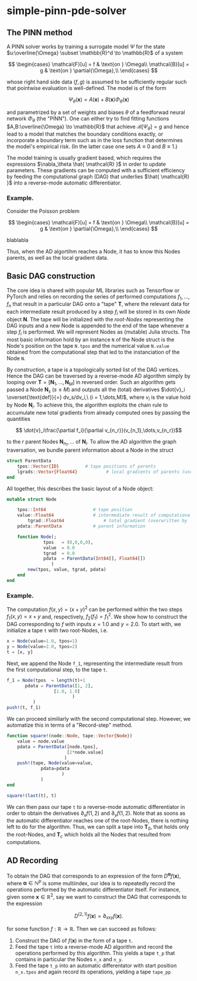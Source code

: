 # simple-pinn-pde-solver

## The PINN method

A PINN solver works by training a surrogate model $\Psi$ for the state $u:\overline{\Omega} \subset \mathbb{R}^d \to \mathbb{R}$ of a system

$$
\begin{cases}
\mathcal{F}[u] = f & \text{on } \Omega\\
\mathcal{B}[u] = g & \text{on } \partial{\Omega},\\
\end{cases}
$$

whose right hand side data $(f,g)$ is assumed to be sufficiently regular such that pointwise evaluation is well-defined. The model is of the form

$$\Psi_{\theta}(\boldsymbol{x}) = A(\boldsymbol{x}) + B(\boldsymbol{x})\Phi_{\theta}(\boldsymbol{x})$$

and parametrized by a set of weights and biases $\theta$ of a feedforwad neural network $\Phi_{\theta}$ (the "PINN"). One can either try to find fitting functions $A,B:\overline{\Omega} \to \mathbb{R}$ that achieve $\mathcal{B}[\Psi_\theta] = g$ and hence lead to a model that matches the boundary conditions exactly, or incorporate a boundary term such as in the loss function that determines the model's empirical risk. (In the latter case one sets $A \equiv 0$ and $B \equiv 1$.) 

The model training is usually gradient based, which requires the expressions $\nabla_\theta \hat{ \mathcal{R} }$ in order to update parameters. These gradients can be computed with a sufficient efficiency by feeding the computational graph (DAG) that underlies $\hat{ \mathcal{R} }$ into a reverse-mode automatic differentiator. 

### Example. 

Consider the Poisson problem

$$
\begin{cases}
\mathcal{F}[u] = f & \text{on } \Omega\\
\mathcal{B}[u] = g & \text{on } \partial{\Omega},\\
\end{cases}
$$

blablabla



Thus, when the AD algortihm reaches a Node, it has to know this Nodes parents, as well as the local gradient data.

## Basic DAG construction

The core idea is shared with popular ML libraries such as Tensorflow or PyTorch and relies on recording the series of performed computations $f_1,\dots,f_n$ that result in a particular DAG onto a "tape" $\boldsymbol{T}$, where the relevant data for each intermediate result produced by a step $f_i$ will be stored in its own *Node* object $\boldsymbol{N}$. The tape will be initialized with the *root-Nodes* representing the DAG inputs and a new Node is appended to the end of the tape whenever a step $f_i$ is performed. We will represent Nodes as (mutable) Julia structs. The most basic information hold by an instance `N` of the Node struct is the Node's position on the tape `N.tpos` and the numerical value `N.value` obtained from the computational step that led to the instanciation of the Node `N`.

By construction, a tape is a topologically sorted list of the DAG vertices. Hence the DAG can be traversed by a reverse-mode AD algorithm simply by looping over $\boldsymbol{T} = [\boldsymbol{N}_1,\dots,\boldsymbol{N}_M]$ in reversed order. Such an algorithm gets passed a Node $\boldsymbol{N}_s\ (s \leq M)$ and outputs all the (total) derivatives $\dot{v}_i \overset{\text{def}}{=} dv_s/dv_i,\ (i = 1,\dots,M)$, where $v_i$ is the value hold by Node $\boldsymbol{N}_i$. To achieve this, the algorithm exploits the chain rule to accumulate new total gradients from already computed ones by passing the quantities 

$$ \dot{v}_i\frac{\partial f_i}{\partial v_{n_r}}(v_{n_1},\dots,v_{n_r})$$

to the $r$ parent Nodes $\boldsymbol{N}_{n_1},\dots$ of $\boldsymbol{N}_i$. To allow the AD algorithm the graph traversation, we bundle parent information about a Node in the struct

```julia
struct ParentData
	tpos::Vector{ID}		  # tape positions of parents
	lgrads::Vector{Float64}           # local gradients of parents (used by 'autodiff')
end
```

All together, this describes the basic layout of a Node object:

```julia
mutable struct Node

	tpos::Int64                  # tape position                 
	value::Float64               # intermediate result of computational step
        tgrad::Float64               # total gradient (overwritten by 'autodiff')	
	pdata::ParentData            # parent information

	function Node(;
		      tpos   = (0,0,0,0),
		      value  = 0.0
		      tgrad  = 0.0
		      pdata  = ParentData(Int64[], Float64[])              
	             )
		new(tpos, value, tgrad, pdata)
	end
end
```

### Example.

The computation $f(x,y) = (x+y)^2$ can be performed within the two steps $f_1(x,y) = x+y$ and, respectively, $f_2(f_1) = f_1^2$. We show how to construct the DAG corresponding to $f$ with inputs $x=1.0$ and $y=2.0$. To start with, we initialize a tape `t` with two root-Nodes, i.e.

```julia
x = Node(value=1.0, tpos=1)
y = Node(value=2.0, tpos=2)
t = [x, y]
```

Next, we append the Node `f_1`, representing the intermediate result from the first computational step, to the tape `t`.

```julia
f_1 = Node(tpos  = length(t)+1
	   pdata = ParentData([1, 2],
			      [1.0, 1.0]
	                     )
          )
push!(t, f_1)
```

We can proceed similiarly with the second computational step. However, we automatize this in terms of a "Record-step" method.

```julia
function square!(node::Node, tape::Vector{Node})
	value = node.value
	pdata = ParentData([node.tpos],
	                   [2*node.value]
	                  )
	push!(tape, Node(value=value,
			 pdata=pdata			 
	                 )
             )
end

square!(last(t), t)			  
```

We can then pass our tape `t` to a reverse-mode automatic differentiator in order to obtain the derivatives $\partial_xf(1,2)$ and $\partial_yf(1,2)$. Note that as soons as the automatic differentiator reaches one of the root-Nodes, there is nothing left to do for the algorithm. Thus, we can split a tape into $\boldsymbol{T}_0$, that holds only the root-Nodes, and $\boldsymbol{T}_c$ which holds all the Nodes that resulted from computations.

## AD Recording

To obtain the DAG that corresponds to an expression of the form $D^{\boldsymbol{\alpha}}f(\boldsymbol{x})$, where $\boldsymbol{\alpha} \in \mathbb{N}^p$ is some multiindex, our idea is to repeatedly record the operations performed by the automatic differentiator itself. For instance, given some $\boldsymbol{x}\in\mathbb{R}^2$, say we want to construct the DAG that corresponds to the expression 

$$ D^{(2,1)}f(\boldsymbol{x}) = \partial_{xxy}f(\boldsymbol{x}).$$

for some function $f:\mathbb{R}\to\mathbb{R}$. Then we can succeed as follows:

1. Construct the DAG of $f(\boldsymbol{x})$ in the form of a tape `t`.
2. Feed the tape `t` into a reverse-mode AD algorithm and record the operations performed by this algorithm. This yields a tape `t_p` that contains in particular the Nodes `n_x` and `n_y`.
3. Feed the tape `t_p` into an automatic differentator with start position `n_x.tpos` and again record its operations, yielding a tape `tape_pp` 




